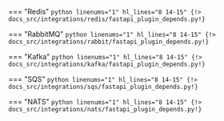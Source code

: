 === "Redis"
    ```python linenums="1" hl_lines="8 14-15"
    {!> docs_src/integrations/redis/fastapi_plugin_depends.py!}
    ```

=== "RabbitMQ"
    ```python linenums="1" hl_lines="8 14-15"
    {!> docs_src/integrations/rabbit/fastapi_plugin_depends.py!}
    ```

=== "Kafka"
    ```python linenums="1" hl_lines="8 14-15"
    {!> docs_src/integrations/kafka/fastapi_plugin_depends.py!}
    ```

=== "SQS"
    ```python linenums="1" hl_lines="8 14-15"
    {!> docs_src/integrations/sqs/fastapi_plugin_depends.py!}
    ```

=== "NATS"
    ```python linenums="1" hl_lines="8 14-15"
    {!> docs_src/integrations/nats/fastapi_plugin_depends.py!}
    ```